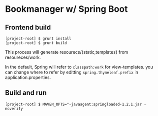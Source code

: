 # Bookmanager w/ Spring Boot


## Frontend build

```
[project-root] $ grunt install
[project-root] $ grunt build
```

This process will generate resourecs/{static,templates} from resoureces/work.

In the default, Spring will refer to `classpath:work` for view-templates. you can change where to refer by editting `spring.thymeleaf.prefix` in application.properties.


## Build and run

```
[project-root] $ MAVEN_OPTS="-javaagent:springloaded-1.2.1.jar -noverify
```
